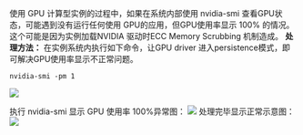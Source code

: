 使用 GPU 计算型实例的过程中，如果在系统内部使用 nvidia-smi 查看GPU状态，可能遇到没有运行任何使用 GPU的应用，但GPU使用率显示 100% 的情况。这个可能是因为实例加载NVIDIA 驱动时ECC Memory Scrubbing 机制造成。
**处理方法：**
在实例系统内执行如下命令，让GPU driver 进入persistence模式，即可解决GPU使用率显示不正常问题。
```
nvidia-smi -pm 1
```
![](https://mc.qcloudimg.com/static/img/456d59df82aa68c243b6073bfe63f490/image.png)


执行 nvidia-smi 显示 GPU 使用率 100%异常图：
![](https://mc.qcloudimg.com/static/img/5a58bc996b38c28b94131105a3fbd000/image.png)
处理完毕显示正常示意图：
![](https://mc.qcloudimg.com/static/img/460c515a0a7ac32b4c525b759e13c732/image.png)


